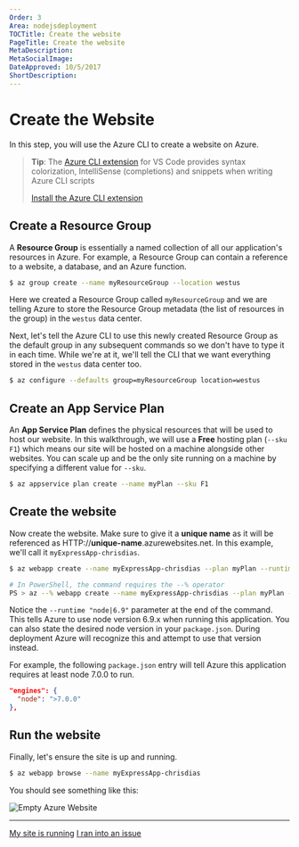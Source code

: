 ```yaml
---
Order: 3
Area: nodejsdeployment
TOCTitle: Create the website
PageTitle: Create the website
MetaDescription:
MetaSocialImage:
DateApproved: 10/5/2017
ShortDescription:
---
```


# Create the Website

In this step, you will use the Azure CLI to create a website on Azure.

> **Tip**: The
> [Azure CLI extension](HTTPS://marketplace.visualstudio.com/items?itemName=ms-vscode.azurecli)
> for VS Code provides syntax colorization, IntelliSense (completions) and
> snippets when writing Azure CLI scripts
>
> <a class="tutorial-install-extension-btn" href="vscode:extension/ms-vscode.azurecli">Install
> the Azure CLI extension</a>

## Create a Resource Group

A **Resource Group** is essentially a named collection of all our application's
resources in Azure. For example, a Resource Group can contain a reference to a
website, a database, and an Azure function.

```bash
$ az group create --name myResourceGroup --location westus
```

Here we created a Resource Group called `myResourceGroup` and we are telling
Azure to store the Resource Group metadata (the list of resources in the group)
in the `westus` data center.

Next, let's tell the Azure CLI to use this newly created Resource Group as the
default group in any subsequent commands so we don't have to type it in each
time. While we're at it, we'll tell the CLI that we want everything stored in
the `westus` data center too.

```bash
$ az configure --defaults group=myResourceGroup location=westus
```

## Create an App Service Plan

An **App Service Plan** defines the physical resources that will be used to host
our website. In this walkthrough, we will use a **Free** hosting plan
(`--sku F1`) which means our site will be hosted on a machine alongside other
websites. You can scale up and be the only site running on a machine by
specifying a different value for `--sku`.

```bash
$ az appservice plan create --name myPlan --sku F1
```

## Create the website

Now create the website. Make sure to give it a **unique name** as it will be
referenced as HTTP://**unique-name**.azurewebsites.net. In this example, we'll
call it `myExpressApp-chrisdias`.

```bash
$ az webapp create --name myExpressApp-chrisdias --plan myPlan --runtime "node|6.9"

# In PowerShell, the command requires the --% operator
PS > az --% webapp create --name myExpressApp-chrisdias --plan myPlan --runtime "node|6.9"
```

Notice the `--runtime "node|6.9"` parameter at the end of the command. This
tells Azure to use node version 6.9.x when running this application. You can
also state the desired node version in your `package.json`. During deployment
Azure will recognize this and attempt to use that version instead.

For example, the following `package.json` entry will tell Azure this application
requires at least node 7.0.0 to run.

```json
"engines": {
  "node": ">7.0.0"
},
```

## Run the website

Finally, let's ensure the site is up and running.

```bash
$ az webapp browse --name myExpressApp-chrisdias
```

You should see something like this:

![Empty Azure Website](images/nodejs-deployment/emptyazuresite.png)

---

<a class="tutorial-next-btn" href="/tutorials/nodejs-deployment/deploy-website">My
site is running</a>
<a class="tutorial-feedback-btn" onclick="reportIssue('node-deployment', 'create-website')" href="javascript:void(0)">I
ran into an issue</a>
